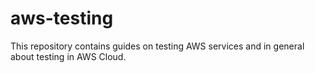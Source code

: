 # aws-testing

This repository contains guides on testing AWS services and in general about testing in AWS Cloud.
